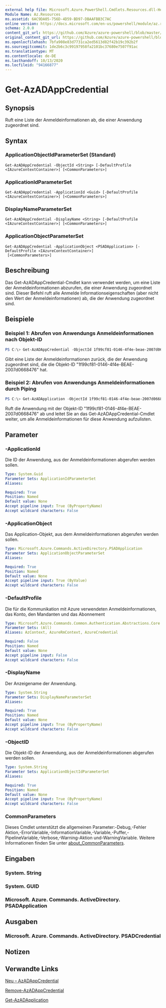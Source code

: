 ```yaml
---
external help file: Microsoft.Azure.PowerShell.Cmdlets.Resources.dll-Help.xml
Module Name: Az.Resources
ms.assetid: 6AC9DA05-756D-4D59-BD97-DBAAFBB3C7AC
online version: https://docs.microsoft.com/en-us/powershell/module/az.resources/get-azadappcredential
schema: 2.0.0
content_git_url: https://github.com/Azure/azure-powershell/blob/master/src/Resources/Resources/help/Get-AzADAppCredential.md
original_content_git_url: https://github.com/Azure/azure-powershell/blob/master/src/Resources/Resources/help/Get-AzADAppCredential.md
ms.openlocfilehash: 7bfa908e83d7731ca2ed5613d82f42b19c392b2f
ms.sourcegitcommit: 1de2b6c3c99197958fa2101bc37680e7507f91ac
ms.translationtype: MT
ms.contentlocale: de-DE
ms.lasthandoff: 10/13/2020
ms.locfileid: "94166877"
---
```

# Get-AzADAppCredential

## Synopsis
Ruft eine Liste der Anmeldeinformationen ab, die einer Anwendung zugeordnet sind.

## Syntax

### ApplicationObjectIdParameterSet (Standard)
```
Get-AzADAppCredential -ObjectId <String> [-DefaultProfile <IAzureContextContainer>] [<CommonParameters>]
```

### ApplicationIdParameterSet
```
Get-AzADAppCredential -ApplicationId <Guid> [-DefaultProfile <IAzureContextContainer>] [<CommonParameters>]
```

### DisplayNameParameterSet
```
Get-AzADAppCredential -DisplayName <String> [-DefaultProfile <IAzureContextContainer>] [<CommonParameters>]
```

### ApplicationObjectParameterSet
```
Get-AzADAppCredential -ApplicationObject <PSADApplication> [-DefaultProfile <IAzureContextContainer>]
 [<CommonParameters>]
```

## Beschreibung
Das Get-AzADAppCredential-Cmdlet kann verwendet werden, um eine Liste der Anmeldeinformationen abzurufen, die einer Anwendung zugeordnet sind.
Dieser Befehl ruft alle Anmelde Informationseigenschaften (aber nicht den Wert der Anmeldeinformationen) ab, die der Anwendung zugeordnet sind.

## Beispiele

### Beispiel 1: Abrufen von Anwendungs Anmeldeinformationen nach Objekt-ID

```powershell
PS C:\> Get-AzADAppCredential -ObjectId 1f99cf81-0146-4f4e-beae-2007d0668476
```

Gibt eine Liste der Anmeldeinformationen zurück, die der Anwendung zugeordnet sind, die die Objekt-ID "1f99cf81-0146-4f4e-BEAE-2007d0668476" hat.

### Beispiel 2: Abrufen von Anwendungs Anmeldeinformationen durch Piping

```powershell
PS C:\> Get-AzADApplication -ObjectId 1f99cf81-0146-4f4e-beae-2007d0668476 | Get-AzADAppCredential
```

Ruft die Anwendung mit der Objekt-ID "1f99cf81-0146-4f4e-BEAE-2007d0668476" ab und leitet Sie an das Get-AzADAppCredential-Cmdlet weiter, um alle Anmeldeinformationen für diese Anwendung aufzulisten.

## Parameter

### -ApplicationId
Die ID der Anwendung, aus der Anmeldeinformationen abgerufen werden sollen.

```yaml
Type: System.Guid
Parameter Sets: ApplicationIdParameterSet
Aliases:

Required: True
Position: Named
Default value: None
Accept pipeline input: True (ByPropertyName)
Accept wildcard characters: False
```

### -ApplicationObject
Das Application-Objekt, aus dem Anmeldeinformationen abgerufen werden sollen.

```yaml
Type: Microsoft.Azure.Commands.ActiveDirectory.PSADApplication
Parameter Sets: ApplicationObjectParameterSet
Aliases:

Required: True
Position: Named
Default value: None
Accept pipeline input: True (ByValue)
Accept wildcard characters: False
```

### -DefaultProfile
Die für die Kommunikation mit Azure verwendeten Anmeldeinformationen, das Konto, den Mandanten und das Abonnement

```yaml
Type: Microsoft.Azure.Commands.Common.Authentication.Abstractions.Core.IAzureContextContainer
Parameter Sets: (All)
Aliases: AzContext, AzureRmContext, AzureCredential

Required: False
Position: Named
Default value: None
Accept pipeline input: False
Accept wildcard characters: False
```

### -DisplayName
Der Anzeigename der Anwendung.

```yaml
Type: System.String
Parameter Sets: DisplayNameParameterSet
Aliases:

Required: True
Position: Named
Default value: None
Accept pipeline input: True (ByPropertyName)
Accept wildcard characters: False
```

### -ObjectID
Die Objekt-ID der Anwendung, aus der Anmeldeinformationen abgerufen werden sollen.

```yaml
Type: System.String
Parameter Sets: ApplicationObjectIdParameterSet
Aliases:

Required: True
Position: Named
Default value: None
Accept pipeline input: True (ByPropertyName)
Accept wildcard characters: False
```

### CommonParameters
Dieses Cmdlet unterstützt die allgemeinen Parameter:-Debug,-Fehler Aktion,-ErrorVariable,-InformationVariable,-Variable,-Puffer,-PipelineVariable,-Verbose,-Warning-Aktion und-WarningVariable. Weitere Informationen finden Sie unter [about_CommonParameters](http://go.microsoft.com/fwlink/?LinkID=113216).

## Eingaben

### System. String

### System. GUID

### Microsoft. Azure. Commands. ActiveDirectory. PSADApplication

## Ausgaben

### Microsoft. Azure. Commands. ActiveDirectory. PSADCredential

## Notizen

## Verwandte Links

[Neu – AzADAppCredential](./New-AzADAppCredential.md)

[Remove-AzADAppCredential](./Remove-AzADAppCredential.md)

[Get-AzADApplication](./Get-AzADApplication.md)

